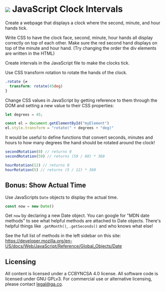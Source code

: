 # ![](https://ga-dash.s3.amazonaws.com/production/assets/logo-9f88ae6c9c3871690e33280fcf557f33.png) JavaScript Clock Intervals

Create a webpage that displays a clock where the
second, minute, and hour hands tick.

Write CSS to have the clock face, second, minute, hour
hands all display correctly on top of each other. Make
sure the red second hand displays on top of the minute
and hour hand. (Try changing the order the div elements
are written in the HTML)

Create intervals in the JavaScript file to make the
clocks tick.

Use CSS transform rotation to rotate the hands of the
clock.

```css
.rotate {≠
  transform: rotate(45deg)
}
```

Change CSS values in JavaScript by getting reference
to them through the DOM and setting a new value to
their CSS properties:

```js
let degrees = 45;

const el = document.getElementById("myElement")
el.style.transform = "rotate(" + degrees + "deg)"
```

It would be useful to define functions that convert
seconds, minutes and hours to how many degrees the
hand should be rotated around the clock!

```js
secondRotation(0) // returns 0
secondRotation(59) // returns (59 / 60) * 360

hourRotation(12) // returns 0
hourRotation(5) // returns (5 / 12) * 360
```

## Bonus: Show Actual Time

Use JavaScripts `Date` objects to display the actual
time.

```js
const now = new Date()
```

Get `now` by declaring a new Date object. You can google for "MDN date methods" to see what
helpful methods are attached to Date objects. There's helpful things like `.getMonth()`, `.getSeconds()`
and who knows what else!

See the full list of methods in the left sidebar on this site:
https://developer.mozilla.org/en-US/docs/Web/JavaScript/Reference/Global_Objects/Date

## Licensing

All content is licensed under a CC­BY­NC­SA 4.0 license.
All software code is licensed under GNU GPLv3. For commercial use or alternative licensing, please contact legal@ga.co.

